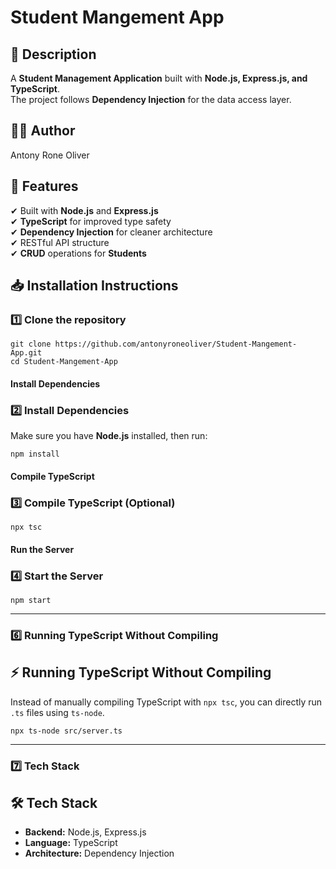 # Student Mangement App
## 📖 Description
A **Student Management Application** built with **Node.js, Express.js, and TypeScript**.  
The project follows **Dependency Injection** for the data access layer.

## 👨‍💻 Author
Antony Rone Oliver

## 🚀 Features
✔ Built with **Node.js** and **Express.js**  
✔ **TypeScript** for improved type safety  
✔ **Dependency Injection** for cleaner architecture  
✔ RESTful API structure  
✔ **CRUD** operations for **Students**

## 📥 Installation Instructions
### 1️⃣ Clone the repository
```
git clone https://github.com/antonyroneoliver/Student-Mangement-App.git
cd Student-Mangement-App
```
#### **Install Dependencies**

### 2️⃣ Install Dependencies
Make sure you have **Node.js** installed, then run:
```
npm install
```
#### **Compile TypeScript**

### 3️⃣ Compile TypeScript (Optional)
```
npx tsc
```
#### **Run the Server**

### 4️⃣ Start the Server
```
npm start
```
---

### **6️⃣ Running TypeScript Without Compiling**

## ⚡ Running TypeScript Without Compiling
Instead of manually compiling TypeScript with `npx tsc`, you can directly run `.ts` files using `ts-node`.  
```
npx ts-node src/server.ts
```
---

### **7️⃣ Tech Stack**

## 🛠 Tech Stack
- **Backend:** Node.js, Express.js  
- **Language:** TypeScript  
- **Architecture:** Dependency Injection